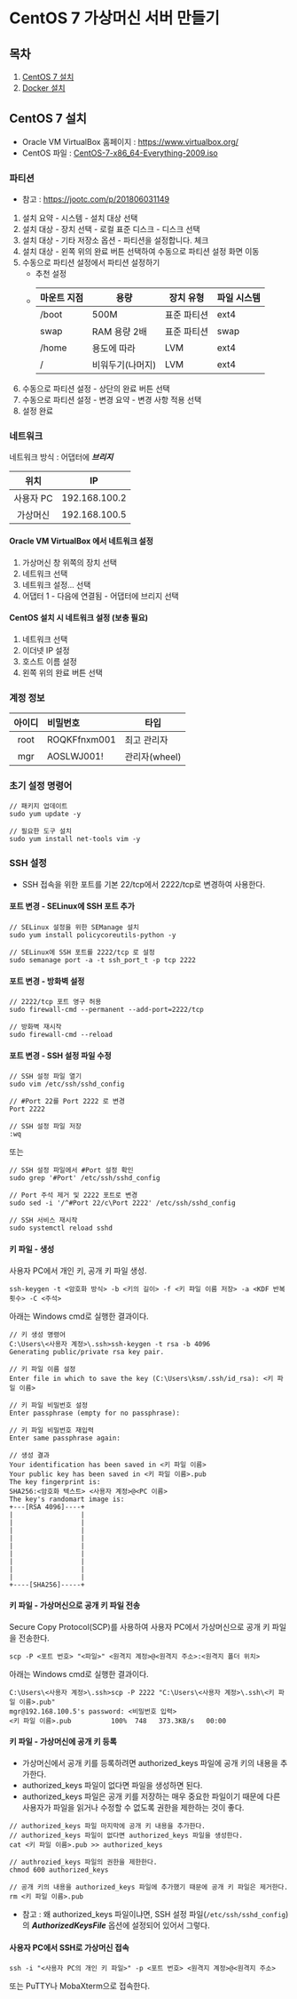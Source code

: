 # CentOS 7 가상머신 서버 만들기

## 목차
1. [CentOS 7 설치](#-centOS-7-설치)
2. [Docker 설치](#-docker-설치)

## CentOS 7 설치
- Oracle VM VirtualBox 홈페이지 : https://www.virtualbox.org/
- CentOS 파일 : [CentOS-7-x86_64-Everything-2009.iso](https://mirror.kakao.com/centos/7.9.2009/isos/x86_64/CentOS-7-x86_64-Everything-2009.iso) 

### 파티션
- 참고 : https://jootc.com/p/201806031149

1. 설치 요약 - 시스템 - 설치 대상 선택
1. 설치 대상 - 장치 선택 - 로컬 표준 디스크 - 디스크 선택
2. 설치 대상 - 기타 저장소 옵션 - 파티션을 설정합니다. 체크
3. 설치 대상 - 왼쪽 위의 완료 버튼 선택하여 수동으로 파티션 설정 화면 이동
4. 수동으로 파티션 설정에서 파티션 설정하기
   - 추천 설정
   - | 마운트 지점 | 용량             | 장치 유형   | 파일 시스템 |
     |-------------|------------------|-------------|-------------|
     | /boot       | 500M             | 표준 파티션 | ext4        |
     | swap        | RAM 용량 2배     | 표준 파티션 | swap        |
     | /home       | 용도에 따라      | LVM         | ext4        |
     | /           | 비워두기(나머지) | LVM         | ext4        |
5. 수동으로 파티션 설정 - 상단의 완료 버튼 선택
6. 수동으로 파티션 설정 - 변경 요약 - 변경 사항 적용 선택
7. 설정 완료

### 네트워크

네트워크 방식 : 어댑터에 ***브리지***

|위치       | IP            |
|:---------:|:-------------:|
| 사용자 PC | 192.168.100.2 |
| 가상머신  | 192.168.100.5 |

#### Oracle VM VirtualBox 에서 네트워크 설정
1. 가상머신 창 위쪽의 장치 선택
2. 네트워크 선택
3. 네트워크 설정... 선택
4. 어댑터 1 - 다음에 연결됨 - 어댑터에 브리지 선택

#### CentOS 설치 시 네트워크 설정 (보충 필요)
1. 네트워크 선택
2. 이더넷 IP 설정
3. 호스트 이름 설정
4. 왼쪽 위의 완료 버튼 선택

### 계정 정보
| 아이디 | 비밀번호     | 타입          |
|:------:|:-------------|---------------|
| root   | ROQKFfnxm001 | 최고 관리자   |
| mgr    | AOSLWJ001!   | 관리자(wheel) |

### 초기 설정 명령어
```
// 패키지 업데이트
sudo yum update -y

// 필요한 도구 설치
sudo yum install net-tools vim -y
```

### SSH 설정
- SSH 접속을 위한 포트를 기본 22/tcp에서 2222/tcp로 변경하여 사용한다.

#### 포트 변경 - SELinux에 SSH 포트 추가
```
// SELinux 설정을 위한 SEManage 설치
sudo yum install policycoreutils-python -y

// SELinux에 SSH 포트를 2222/tcp 로 설정
sudo semanage port -a -t ssh_port_t -p tcp 2222
```

#### 포트 변경 - 방화벽 설정
```
// 2222/tcp 포트 영구 허용
sudo firewall-cmd --permanent --add-port=2222/tcp

// 방화벽 재시작
sudo firewall-cmd --reload
```

#### 포트 변경 - SSH 설정 파일 수정
```
// SSH 설정 파일 열기
sudo vim /etc/ssh/sshd_config

// #Port 22를 Port 2222 로 변경
Port 2222

// SSH 설정 파일 저장
:wq
```
또는
```
// SSH 설정 파일에서 #Port 설정 확인
sudo grep '#Port' /etc/ssh/sshd_config

// Port 주석 제거 및 2222 포트로 변경
sudo sed -i '/^#Port 22/c\Port 2222' /etc/ssh/sshd_config

// SSH 서비스 재시작
sudo systemctl reload sshd
```

#### 키 파일 - 생성
사용자 PC에서 개인 키, 공개 키 파일 생성.
```
ssh-keygen -t <암호화 방식> -b <키의 길이> -f <키 파일 이름 저장> -a <KDF 반복 횟수> -C <주석>
```
아래는 Windows cmd로 실행한 결과이다.
```
// 키 생성 명령어
C:\Users\<사용자 계정>\.ssh>ssh-keygen -t rsa -b 4096
Generating public/private rsa key pair.

// 키 파일 이름 설정
Enter file in which to save the key (C:\Users\ksm/.ssh/id_rsa): <키 파일 이름>

// 키 파일 비밀번호 설정
Enter passphrase (empty for no passphrase):

// 키 파일 비밀번호 재입력
Enter same passphrase again:

// 생성 결과
Your identification has been saved in <키 파일 이름>
Your public key has been saved in <키 파일 이름>.pub
The key fingerprint is:
SHA256:<암호화 텍스트> <사용자 계정>@<PC 이름>
The key's randomart image is:
+---[RSA 4096]----+
|                 |
|                 |
|                 |
|                 |
|                 |
|                 |
|                 |
|                 |
|                 |
+----[SHA256]-----+
```

#### 키 파일 - 가상머신으로 공개 키 파일 전송
Secure Copy Protocol(SCP)를 사용하여 사용자 PC에서 가상머신으로 공개 키 파일을 전송한다.
```
scp -P <포트 번호> "<파일>" <원격지 계정>@<원격지 주소>:<원격지 폴더 위치>
```
아래는 Windows cmd로 실행한 결과이다.
```
C:\Users\<사용자 계정>\.ssh>scp -P 2222 "C:\Users\<사용자 계정>\.ssh\<키 파일 이름>.pub" 
mgr@192.168.100.5's password: <비밀번호 입력>
<키 파일 이름>.pub          100%  748   373.3KB/s   00:00
```

#### 키 파일 - 가상머신에 공개 키 등록
- 가상머신에서 공개 키를 등록하려면 authorized_keys 파일에 공개 키의 내용을 추가한다.
- authorized_keys 파일이 없다면 파일을 생성하면 된다.
- authorized_keys 파일은 공개 키를 저장하는 매우 중요한 파일이기 때문에 다른 사용자가 파일을 읽거나 수정할 수 없도록 권한을 제한하는 것이 좋다.

```
// authorized_keys 파일 마지막에 공개 키 내용을 추가한다.
// authorized_keys 파일이 없다면 authorized_keys 파일을 생성한다.
cat <키 파일 이름>.pub >> authorized_keys

// authrozied_keys 파일의 권한을 제한한다.
chmod 600 authorized_keys

// 공개 키의 내용을 authorized_keys 파일에 추가했기 때문에 공개 키 파일은 제거한다.
rm <키 파일 이름>.pub
```

- 참고 : 왜 authorized_keys 파일이냐면, SSH 설정 파일(```/etc/ssh/sshd_config```)의 ***AuthorizedKeysFile*** 옵션에 설정되어 있어서 그렇다.

#### 사용자 PC에서 SSH로 가상머신 접속
```
ssh -i "<사용자 PC의 개인 키 파일>" -p <포트 번호> <원격지 계정>@<원격지 주소>
```
또는 PuTTY나 MobaXterm으로 접속한다.

